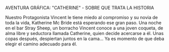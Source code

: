 AVENTURA GRÁFICA: "CATHERINE" - SOBRE QUE TRATA LA HISTORIA

Nuestro Protagonista Vincent le tiene miedo al compromiso y su novia de toda la vida, Katherine Mc Bride está esperando ese gran paso. Una noche en el bar Stray Sheep, un borracho Vincent conoce a una joven coqueta, de alma libre y seductora llamada Catherine, quien decide acercarse a él. Unas copas después, despiertan juntos en la cama...
Ya es momento de que deba elegir el camino adecuado para él.
